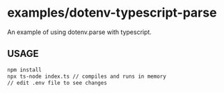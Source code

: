 # examples/dotenv-typescript-parse

An example of using dotenv.parse with typescript.

## USAGE

```bash
npm install
npx ts-node index.ts // compiles and runs in memory
// edit .env file to see changes
```
